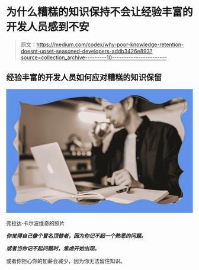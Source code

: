 # 为什么糟糕的知识保持不会让经验丰富的开发人员感到不安

> 原文：<https://medium.com/codex/why-poor-knowledge-retention-doesnt-upset-seasoned-developers-addb3426e893?source=collection_archive---------10----------------------->

## 经验丰富的开发人员如何应对糟糕的知识保留

![](img/0fe28da710d3688e2349ce9c14566f0f.png)

弗拉达·卡尔波维奇的照片

***你觉得自己像个冒名顶替者，因为你记不起一个熟悉的问题。***

***或者当你记不起问题时，焦虑开始出现。***

或者你担心你的加薪会减少，因为你无法留住知识。